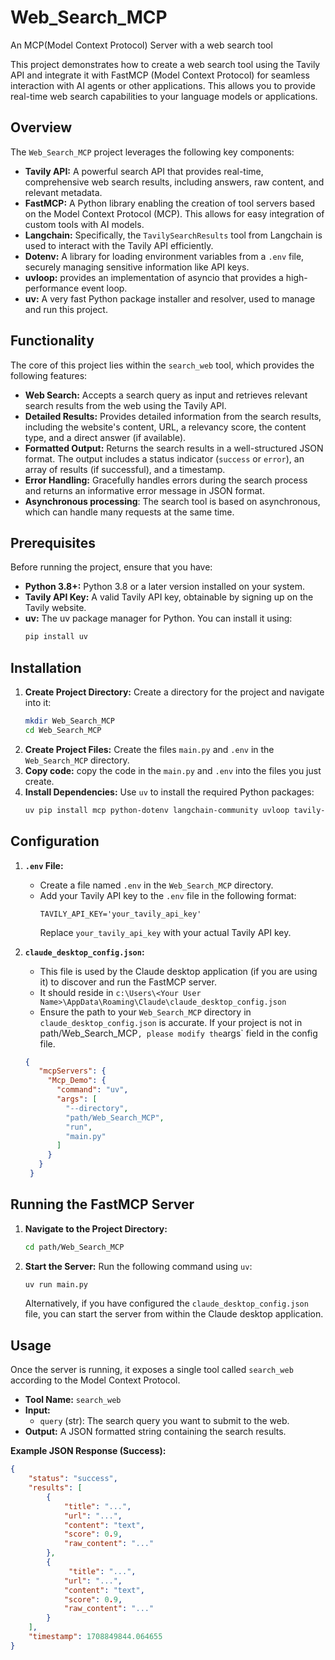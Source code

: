 # Web_Search_MCP
An MCP(Model Context Protocol) Server with a web search tool


This project demonstrates how to create a web search tool using the Tavily API and integrate it with FastMCP (Model Context Protocol) for seamless interaction with AI agents or other applications. This allows you to provide real-time web search capabilities to your language models or applications.

## Overview

The `Web_Search_MCP` project leverages the following key components:

*   **Tavily API:** A powerful search API that provides real-time, comprehensive web search results, including answers, raw content, and relevant metadata.
*   **FastMCP:** A Python library enabling the creation of tool servers based on the Model Context Protocol (MCP). This allows for easy integration of custom tools with AI models.
*   **Langchain:**  Specifically, the `TavilySearchResults` tool from Langchain is used to interact with the Tavily API efficiently.
*   **Dotenv:** A library for loading environment variables from a `.env` file, securely managing sensitive information like API keys.
*   **uvloop:** provides an implementation of asyncio that provides a high-performance event loop.
* **uv:** A very fast Python package installer and resolver, used to manage and run this project.

## Functionality

The core of this project lies within the `search_web` tool, which provides the following features:

*   **Web Search:** Accepts a search query as input and retrieves relevant search results from the web using the Tavily API.
*   **Detailed Results:**  Provides detailed information from the search results, including the website's content, URL, a relevancy score, the content type, and a direct answer (if available).
*   **Formatted Output:**  Returns the search results in a well-structured JSON format. The output includes a status indicator (`success` or `error`), an array of results (if successful), and a timestamp.
*   **Error Handling:** Gracefully handles errors during the search process and returns an informative error message in JSON format.
* **Asynchronous processing**: The search tool is based on asynchronous, which can handle many requests at the same time.

## Prerequisites

Before running the project, ensure that you have:

*   **Python 3.8+:** Python 3.8 or a later version installed on your system.
*   **Tavily API Key:** A valid Tavily API key, obtainable by signing up on the Tavily website.
*   **uv:**  The uv package manager for Python. You can install it using:
    ```bash
    pip install uv
    ```

## Installation

1.  **Create Project Directory:** Create a directory for the project and navigate into it:
    ```bash
    mkdir Web_Search_MCP
    cd Web_Search_MCP
    ```
2.  **Create Project Files:** Create the files `main.py` and `.env` in the `Web_Search_MCP` directory.
3.  **Copy code:** copy the code in the `main.py` and `.env` into the files you just create.
4.  **Install Dependencies:** Use `uv` to install the required Python packages:
    ```bash
    uv pip install mcp python-dotenv langchain-community uvloop tavily-python
    ```

## Configuration

1.  **`.env` File:**
    *   Create a file named `.env` in the `Web_Search_MCP` directory.
    *   Add your Tavily API key to the `.env` file in the following format:
        ```properties
        TAVILY_API_KEY='your_tavily_api_key'
        ```
        Replace `your_tavily_api_key` with your actual Tavily API key.

2.  **`claude_desktop_config.json`:**
    *   This file is used by the Claude desktop application (if you are using it) to discover and run the FastMCP server.
    *   It should reside in `c:\Users\<Your User Name>\AppData\Roaming\Claude\claude_desktop_config.json`
    * Ensure the path to your `Web_Search_MCP` directory in  `claude_desktop_config.json` is accurate. If your project is not in path/Web_Search_MCP` , please modify the `args` field in the config file.
     ```json
     {
        "mcpServers": {
          "Mcp_Demo": {
            "command": "uv",
            "args": [
              "--directory",
              "path/Web_Search_MCP",
              "run",
              "main.py"
            ]
          }
        }
      }
    ```

## Running the FastMCP Server

1.  **Navigate to the Project Directory:**
    ```bash
    cd path/Web_Search_MCP
    ```
    

2.  **Start the Server:** Run the following command using `uv`:
    ```bash
    uv run main.py
    ```
    Alternatively, if you have configured the `claude_desktop_config.json` file, you can start the server from within the Claude desktop application.

## Usage

Once the server is running, it exposes a single tool called `search_web` according to the Model Context Protocol.

*   **Tool Name:** `search_web`
*   **Input:**
    *   `query` (str): The search query you want to submit to the web.
*   **Output:**  A JSON formatted string containing the search results.

**Example JSON Response (Success):**

```json
{
    "status": "success",
    "results": [
        {
            "title": "...",
            "url": "...",
            "content": "text",
            "score": 0.9,
            "raw_content": "..."
        },
        {
             "title": "...",
            "url": "...",
            "content": "text",
            "score": 0.9,
            "raw_content": "..."
        }
    ],
    "timestamp": 1708849844.064655
}

